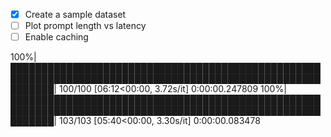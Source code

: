 - [x] Create a sample dataset
- [ ] Plot prompt length vs latency
- [ ] Enable caching

100%|███████████████████████████████████████████████████████████████████████████████████████████████████████████| 100/100 [06:12<00:00,  3.72s/it]
0:00:00.247809
100%|███████████████████████████████████████████████████████████████████████████████████████████████████████████| 103/103 [05:40<00:00,  3.30s/it]
0:00:00.083478